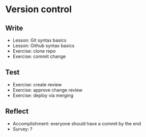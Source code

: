 # Version control

## Write
- Lesson: Git syntax basics
- Lesson: Github syntax basics
- Exercise: clone repo
- Exercise: commit change

## Test

- Exercise: create review
- Exercise: approve change review
- Exercise: deploy via merging

## Reflect

- Accomplishment: everyone should have a commit by the end
- Survey: ?